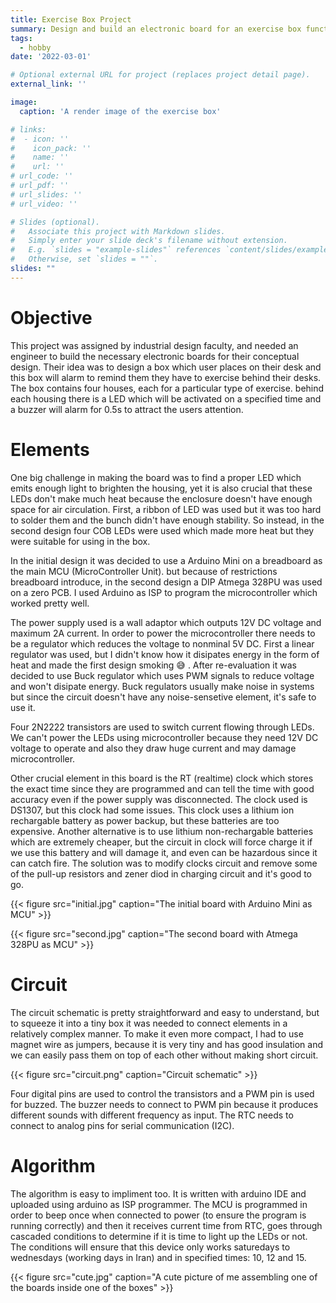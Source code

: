 ```yaml
---
title: Exercise Box Project
summary: Design and build an electronic board for an exercise box functionality.
tags:
  - hobby
date: '2022-03-01'

# Optional external URL for project (replaces project detail page).
external_link: ''

image:
  caption: 'A render image of the exercise box'

# links:
#  - icon: ''
#    icon_pack: ''
#    name: ''
#    url: ''
# url_code: ''
# url_pdf: ''
# url_slides: ''
# url_video: ''

# Slides (optional).
#   Associate this project with Markdown slides.
#   Simply enter your slide deck's filename without extension.
#   E.g. `slides = "example-slides"` references `content/slides/example-slides.md`.
#   Otherwise, set `slides = ""`.
slides: ""
---
```


# Objective
This project was assigned by industrial design faculty, and needed an engineer to build the necessary electronic boards for their conceptual design. Their idea was to design a box which user places on their desk and this box will alarm to remind them they have to exercise behind their desks. The box contains four houses, each for a particular type of exercise. behind each housing there is a LED which will be activated on a specified time and a buzzer will alarm for 0.5s to attract the users attention.

# Elements
One big challenge in making the board was to find a proper LED which emits enough light to brighten the housing, yet it is also crucial that these LEDs don't make much heat because the enclosure doesn't have enough space for air circulation. First, a ribbon of LED was used but it was too hard to solder them and the bunch didn't have enough stability. So instead, in the second design four COB LEDs were used which made more heat but they were suitable for using in the box.

In the initial design it was decided to use a Arduino Mini on a breadboard as the main MCU (MicroController Unit). but because of restrictions breadboard introduce, in the second design a DIP Atmega 328PU was used on a zero PCB. I used Arduino as ISP to program the microcontroller which worked pretty well.

The power supply used is a wall adaptor which outputs 12V DC voltage and maximum 2A current. In order to power the microcontroller there needs to be a regulator which reduces the voltage to nonminal 5V DC. First a linear regulator was used, but I didn't know how it disipates energy in the form of heat and made the first design smoking :sweat_smile: . After re-evaluation it was decided to use Buck regulator which uses PWM signals to reduce voltage and won't disipate energy. Buck regulators usually make noise in systems but since the circuit doesn't have any noise-sensetive element, it's safe to use it.

Four 2N2222 transistors are used to switch current flowing through LEDs. We can't power the LEDs using microcontroller because they need 12V DC voltage to operate and also they draw huge current and may damage microcontroller.

Other crucial element in this board is the RT (realtime) clock which stores the exact time since they are programmed and can tell the time with good accuracy even if the power supply was disconnected. The clock used is DS1307, but this clock had some issues. This clock uses a lithium ion rechargable battery as power backup, but these batteries are too expensive. Another alternative is to use lithium non-rechargable batteries which are extremely cheaper, but the circuit in clock will force charge it if we use this battery and will damage it, and even can be hazardous since it can catch fire. The solution was to modify clocks circuit and remove some of the pull-up resistors and zener diod in charging circuit and it's good to go.

{{< figure src="initial.jpg" caption="The initial board with Arduino Mini as MCU" >}}

{{< figure src="second.jpg" caption="The second board with Atmega 328PU as MCU" >}}

# Circuit
The circuit schematic is pretty straightforward and easy to understand, but to squeeze it into a tiny box it was needed to connect elements in a relatively complex manner. To make it even more compact, I had to use magnet wire as jumpers, because it is very tiny and has good insulation and we can easily pass them on top of each other without making short circuit.

{{< figure src="circuit.png" caption="Circuit schematic" >}}

Four digital pins are used to control the transistors and a PWM pin is used for buzzed. The buzzer needs to connect to PWM pin because it produces different sounds with different frequency as input. The RTC needs to connect to analog pins for serial communication (I2C).

# Algorithm
The algorithm is easy to impliment too. It is written with arduino IDE and uploaded using arduino as ISP programmer. The MCU is programmed in order to beep once when connected to power (to ensure the program is running correctly) and then it receives current time from RTC, goes through cascaded conditions to determine if it is time to light up the LEDs or not. The conditions will ensure that this device only works saturedays to wednesdays (working days in Iran) and in specified times: 10, 12 and 15.

{{< figure src="cute.jpg" caption="A cute picture of me assembling one of the boards inside one of the boxes" >}}